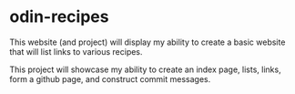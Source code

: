 # odin-recipes

This website (and project) will display my ability to create a basic website that will list links to various recipes.

This project will showcase my ability to create an index page, lists, links, form a github page, and construct commit messages.